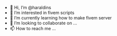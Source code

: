 - 👋 Hi, I’m @haraldins
- 👀 I’m interested in fivem scripts
- 🌱 I’m currently learning how to make fivem server
- 💞️ I’m looking to collaborate on ...
- 📫 How to reach me ...

<!---
haraldins/haraldins is a ✨ special ✨ repository because its `README.md` (this file) appears on your GitHub profile.
You can click the Preview link to take a look at your changes.
--->
